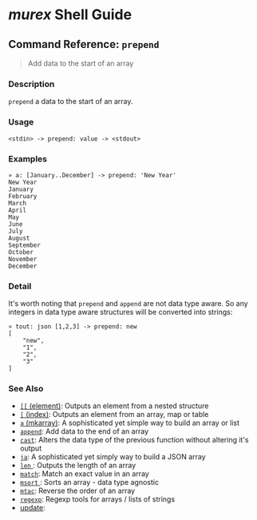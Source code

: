 # _murex_ Shell Guide

## Command Reference: `prepend` 

> Add data to the start of an array

### Description

`prepend` a data to the start of an array.

### Usage

    <stdin> -> prepend: value -> <stdout>

### Examples

    » a: [January..December] -> prepend: 'New Year'
    New Year
    January
    February
    March
    April
    May
    June
    July
    August
    September
    October
    November
    December

### Detail

It's worth noting that `prepend` and `append` are not data type aware. So 
any integers in data type aware structures will be converted into strings:

    » tout: json [1,2,3] -> prepend: new 
    [
        "new",
        "1",
        "2",
        "3"
    ]

### See Also

* [`[[` (element)](../commands/element.md):
  Outputs an element from a nested structure
* [`[` (index)](../commands/index.md):
  Outputs an element from an array, map or table
* [`a` (mkarray)](../commands/a.md):
  A sophisticated yet simple way to build an array or list
* [`append`](../commands/append.md):
  Add data to the end of an array
* [`cast`](../commands/cast.md):
  Alters the data type of the previous function without altering it's output
* [`ja`](../commands/ja.md):
  A sophisticated yet simply way to build a JSON array
* [`len` ](../commands/len.md):
  Outputs the length of an array
* [`match`](../commands/match.md):
  Match an exact value in an array
* [`msort` ](../commands/msort.md):
  Sorts an array - data type agnostic
* [`mtac`](../commands/mtac.md):
  Reverse the order of an array
* [`regexp`](../commands/regexp.md):
  Regexp tools for arrays / lists of strings
* [update](../commands/update.md):
  